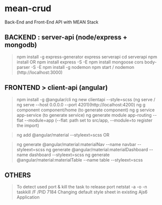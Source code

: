 # mean-crud
Back-End and Front-End API with MEAN Stack

## BACKEND : server-api (node/express + mongodb)
> npm install -g express-generator
  express serverapi
  cd serverapi
  npm install
  OR
  npm install express -S -E
> npm install mongoose cors body-parser -S -E
> npm install -g nodemon
> npm start / nodemon (http://localhost:3000)

## FRONTEND > client-api (angular)
> npm install -g @angular/cli
  ng new clientapi --style=scss (ng serve / ng serve --host 0.0.0.0 --port 4201)(http://localhost:4200)
> ng g component component/home (to generate component)
> ng g service app-service (to generate service)
> ng generate module app-routing --flat --module=app (--flat: path set to src/app, --module=to register the import)

> ng add @angular/material --styleext=scss
  OR
  
> ng generate @angular/material:materialNav --name navbar --styleext=scss
> ng generate @angular/material:materialDashboard --name dashboard --styleext=scss
> ng generate @angular/material:materialTable --name table --styleext=scss

## OTHERS
> To detect used port & kill the task to release port
  netstat -a -o -n
  taskkill /F /PID 7184
> Changing default style sheet in existing Ajs6 Application
  
